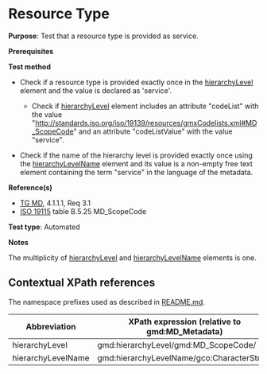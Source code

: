 # Resource Type

**Purpose**: Test that a resource type is provided as service.

**Prerequisites**

**Test method**

* Check if a resource type is provided exactly once in the [hierarchyLevel](#hierarchyLevel) element and the value is declared as 'service'.

  * Check if [hierarchyLevel](#hierarchyLevel) element includes an attribute "codeList" with the value 
  "http://standards.iso.org/iso/19139/resources/gmxCodelists.xml#MD_ScopeCode" and an attribute "codeListValue" with the value "service".

* Check if the name of the hierarchy level is provided exactly once using the [hierarchyLevelName](#hierarchyLevelName) element and its value is a non-empty free text element containing the term "service" in the language of the metadata.

**Reference(s)**	 

* [TG MD](./README.md#ref_TG_MD), 4.1.1.1, Req 3.1
* [ISO 19115](./README.md#ref_ISO_19115) table B.5.25 MD_ScopeCode 

**Test type**: Automated

**Notes**

The multiplicity of [hierarchyLevel](#hierarchyLevel) and [hierarchyLevelName](#hierarchyLevelName) elements is one.

## Contextual XPath references

The namespace prefixes used as described in [README.md](./README.md#namespaces).

Abbreviation                                   |  XPath expression (relative to gmd:MD_Metadata)
-----------------------------------------------| ------------------------------------------------------------------
<a name="hierarchyLevel"></a> hierarchyLevel | gmd:hierarchyLevel/gmd:MD_ScopeCode/
<a name="hierarchyLevelName"></a> hierarchyLevelName | gmd:hierarchyLevelName/gco:CharacterString